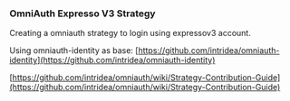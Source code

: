 ### OmniAuth Expresso V3 Strategy

Creating a omniauth strategy to login using expressov3 account. 

Using omniauth-identity as base: [https://github.com/intridea/omniauth-identity](https://github.com/intridea/omniauth-identity)

[https://github.com/intridea/omniauth/wiki/Strategy-Contribution-Guide](https://github.com/intridea/omniauth/wiki/Strategy-Contribution-Guide)
